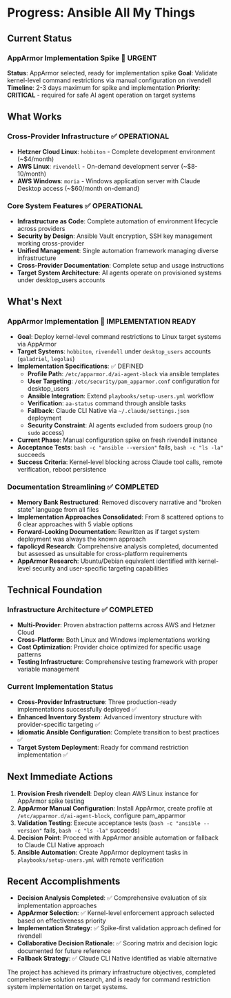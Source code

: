 # Progress: Ansible All My Things

## Current Status

### AppArmor Implementation Spike 🔴 URGENT
**Status**: AppArmor selected, ready for implementation spike
**Goal**: Validate kernel-level command restrictions via manual configuration on rivendell
**Timeline**: 2-3 days maximum for spike and implementation
**Priority**: **CRITICAL** - required for safe AI agent operation on target systems

## What Works

### Cross-Provider Infrastructure ✅ OPERATIONAL
- **Hetzner Cloud Linux**: `hobbiton` - Complete development environment (~$4/month)
- **AWS Linux**: `rivendell` - On-demand development server (~$8-10/month)
- **AWS Windows**: `moria` - Windows application server with Claude Desktop access (~$60/month on-demand)

### Core System Features ✅ OPERATIONAL
- **Infrastructure as Code**: Complete automation of environment lifecycle across providers
- **Security by Design**: Ansible Vault encryption, SSH key management working cross-provider
- **Unified Management**: Single automation framework managing diverse infrastructure
- **Cross-Provider Documentation**: Complete setup and usage instructions
- **Target System Architecture**: AI agents operate on provisioned systems under desktop_users accounts

## What's Next

### AppArmor Implementation 🔴 IMPLEMENTATION READY
- **Goal**: Deploy kernel-level command restrictions to Linux target systems via AppArmor
- **Target Systems**: `hobbiton`, `rivendell` under `desktop_users` accounts (`galadriel`, `legolas`)
- **Implementation Specifications**: ✅ DEFINED
  - **Profile Path**: `/etc/apparmor.d/ai-agent-block` via ansible templates
  - **User Targeting**: `/etc/security/pam_apparmor.conf` configuration for desktop_users
  - **Ansible Integration**: Extend `playbooks/setup-users.yml` workflow
  - **Verification**: `aa-status` command through ansible tasks
  - **Fallback**: Claude CLI Native via `~/.claude/settings.json` deployment
  - **Security Constraint**: AI agents excluded from sudoers group (no `sudo` access)
- **Current Phase**: Manual configuration spike on fresh rivendell instance
- **Acceptance Tests**: `bash -c "ansible --version"` fails, `bash -c "ls -la"` succeeds
- **Success Criteria**: Kernel-level blocking across Claude tool calls, remote verification, reboot persistence

### Documentation Streamlining ✅ COMPLETED
- **Memory Bank Restructured**: Removed discovery narrative and "broken state" language from all files
- **Implementation Approaches Consolidated**: From 8 scattered options to 6 clear approaches with 5 viable options
- **Forward-Looking Documentation**: Rewritten as if target system deployment was always the known approach
- **fapolicyd Research**: Comprehensive analysis completed, documented but assessed as unsuitable for cross-platform requirements
- **AppArmor Research**: Ubuntu/Debian equivalent identified with kernel-level security and user-specific targeting capabilities

## Technical Foundation

### Infrastructure Architecture ✅ COMPLETED
- **Multi-Provider**: Proven abstraction patterns across AWS and Hetzner Cloud
- **Cross-Platform**: Both Linux and Windows implementations working
- **Cost Optimization**: Provider choice optimized for specific usage patterns
- **Testing Infrastructure**: Comprehensive testing framework with proper variable management

### Current Implementation Status
- **Cross-Provider Infrastructure**: Three production-ready implementations successfully deployed ✅
- **Enhanced Inventory System**: Advanced inventory structure with provider-specific targeting ✅
- **Idiomatic Ansible Configuration**: Complete transition to best practices ✅
- **Target System Deployment**: Ready for command restriction implementation ✅

## Next Immediate Actions

1. **Provision Fresh rivendell**: Deploy clean AWS Linux instance for AppArmor spike testing
2. **AppArmor Manual Configuration**: Install AppArmor, create profile at `/etc/apparmor.d/ai-agent-block`, configure pam_apparmor
3. **Validation Testing**: Execute acceptance tests (`bash -c "ansible --version"` fails, `bash -c "ls -la"` succeeds)
4. **Decision Point**: Proceed with AppArmor ansible automation or fallback to Claude CLI Native approach
5. **Ansible Automation**: Create AppArmor deployment tasks in `playbooks/setup-users.yml` with remote verification

## Recent Accomplishments

- **Decision Analysis Completed**: ✅ Comprehensive evaluation of six implementation approaches
- **AppArmor Selection**: ✅ Kernel-level enforcement approach selected based on effectiveness priority
- **Implementation Strategy**: ✅ Spike-first validation approach defined for rivendell
- **Collaborative Decision Rationale**: ✅ Scoring matrix and decision logic documented for future reference
- **Fallback Strategy**: ✅ Claude CLI Native identified as viable alternative

The project has achieved its primary infrastructure objectives, completed comprehensive solution research, and is ready for command restriction system implementation on target systems.